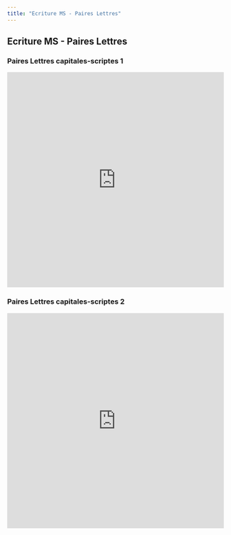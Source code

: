 ```yaml
---
title: "Ecriture MS - Paires Lettres"
---
```


## Ecriture MS - Paires Lettres


### Paires Lettres capitales-scriptes 1
<iframe src="https://learningapps.org/watch?v=pb361sqkc20" style="border:0px;width:100%;height:500px" webkitallowfullscreen="true" mozallowfullscreen="true"></iframe>


### Paires Lettres capitales-scriptes 2
<iframe src="https://learningapps.org/watch?v=pizsrsqrc20" style="border:0px;width:100%;height:500px" webkitallowfullscreen="true" mozallowfullscreen="true"></iframe>


